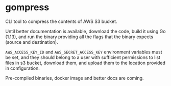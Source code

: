 # gompress
CLI tool to compress the contents of AWS S3 bucket.

Until better documentation is available, download the code, build it using Go
(1.13), and run the binary providing all the flags that the binary expects
(source and destination).

`AWS_ACCESS_KEY_ID` and `AWS_SECRET_ACCESS_KEY` environment variables must be
set, and they should belong to a user with sufficient permissions to list files
in s3 bucket, download them, and upload them to the location provided in
configuration.

Pre-compiled binaries, docker image and better docs are coming.
